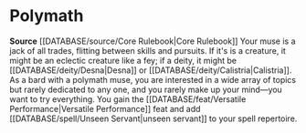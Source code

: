 ﻿---
id: '3'
name: Polymath
rarity: Common
source: '[[DATABASE/source/Core Rulebook|Core Rulebook]]'
type: Bard Muse

---
# Polymath

**Source** [[DATABASE/source/Core Rulebook|Core Rulebook]] 
Your muse is a jack of all trades, flitting between skills and pursuits. If it's is a creature, it might be an eclectic creature like a fey; if a deity, it might be [[DATABASE/deity/Desna|Desna]] or [[DATABASE/deity/Calistria|Calistria]]. As a bard with a polymath muse, you are interested in a wide array of topics but rarely dedicated to any one, and you rarely make up your mind—you want to try everything. You gain the [[DATABASE/feat/Versatile Performance|Versatile Performance]] feat and add [[DATABASE/spell/Unseen Servant|unseen servant]] to your spell repertoire.
